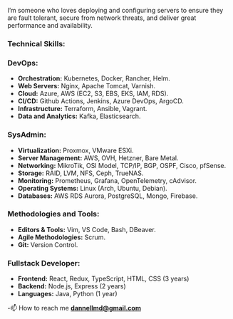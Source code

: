 I’m someone who loves deploying and configuring servers to ensure they are fault tolerant, secure from network threats, and deliver great performance and availability.
### Technical Skills:

### DevOps:
  - **Orchestration:** Kubernetes, Docker, Rancher, Helm.
  - **Web Servers:** Nginx, Apache Tomcat, Varnish.
  - **Cloud:** Azure, AWS (EC2, S3, EBS, EKS, IAM, RDS).
  - **CI/CD:** Github Actions, Jenkins, Azure DevOps, ArgoCD.
  - **Infrastructure:** Terraform, Ansible, Vagrant.
  - **Data and Analytics:** Kafka, Elasticsearch.

### SysAdmin:
  - **Virtualization:** Proxmox, VMware ESXi.
  - **Server Management:** AWS, OVH, Hetzner, Bare Metal.
  - **Networking:** MikroTik, OSI Model, TCP/IP, BGP, OSPF, Cisco, pfSense.
  - **Storage:** RAID, LVM, NFS, Ceph, TrueNAS.
  - **Monitoring:** Prometheus, Grafana, OpenTelemetry, cAdvisor.
  - **Operating Systems:** Linux (Arch, Ubuntu, Debian).
  - **Databases:** AWS RDS Aurora, PostgreSQL, Mongo, Firebase.

### Methodologies and Tools:
  - **Editors & Tools:** Vim, VS Code, Bash, DBeaver.
  - **Agile Methodologies:** Scrum.
  - **Git:** Version Control.

### Fullstack Developer:
- **Frontend:** React, Redux, TypeScript, HTML, CSS (3 years)
- **Backend:** Node.js, Express (2 years)
- **Languages:** Java, Python (1 year)


-📫 How to reach me **dannellmd@gmail.com**
